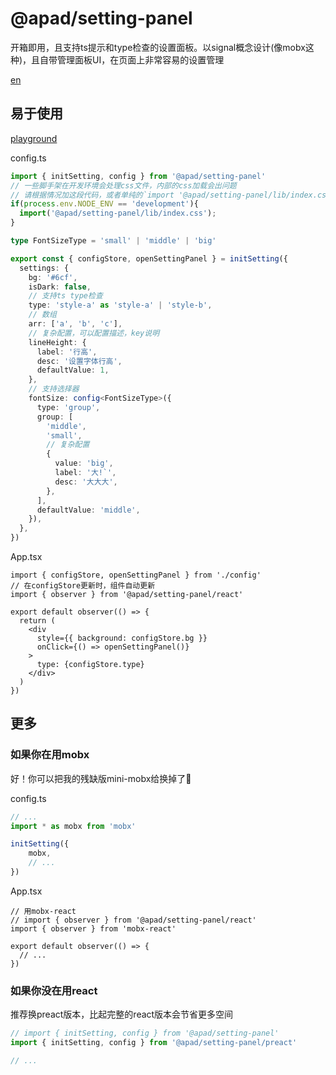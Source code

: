 # @apad/setting-panel
开箱即用，且支持ts提示和type检查的设置面板。以signal概念设计(像mobx这种)，且自带管理面板UI，在页面上非常容易的设置管理

[en](./readme.md)

## 易于使用
[playground](https://playcode.io/1680353)

config.ts
```ts
import { initSetting, config } from '@apad/setting-panel'
// 一些脚手架在开发环境会处理css文件，内部的css加载会出问题
// 请根据情况加这段代码，或者单纯的`import '@apad/setting-panel/lib/index.css'`
if(process.env.NODE_ENV == 'development'){
  import('@apad/setting-panel/lib/index.css');
}

type FontSizeType = 'small' | 'middle' | 'big'

export const { configStore, openSettingPanel } = initSetting({
  settings: {
    bg: '#6cf',
    isDark: false,
    // 支持ts type检查
    type: 'style-a' as 'style-a' | 'style-b',
    // 数组
    arr: ['a', 'b', 'c'],
    // 复杂配置，可以配置描述，key说明
    lineHeight: {
      label: '行高',
      desc: '设置字体行高',
      defaultValue: 1,
    },
    // 支持选择器
    fontSize: config<FontSizeType>({
      type: 'group',
      group: [
        'middle',
        'small',
        // 复杂配置
        {
          value: 'big',
          label: '大!`',
          desc: '大大大',
        },
      ],
      defaultValue: 'middle',
    }),
  },
})
```
App.tsx
```tsx
import { configStore, openSettingPanel } from './config'
// 在configStore更新时，组件自动更新
import { observer } from '@apad/setting-panel/react'

export default observer(() => {
  return (
    <div
      style={{ background: configStore.bg }}
      onClick={() => openSettingPanel()}
    >
      type: {configStore.type}
    </div>
  )
})
```

## 更多
### 如果你在用mobx
好！你可以把我的残缺版mini-mobx给换掉了🤣

config.ts
```ts
// ...
import * as mobx from 'mobx'

initSetting({
    mobx,
    // ...
})
```
App.tsx
```tsx
// 用mobx-react
// import { observer } from '@apad/setting-panel/react'
import { observer } from 'mobx-react'

export default observer(() => {
  // ...
})
```
### 如果你没在用react
推荐换preact版本，比起完整的react版本会节省更多空间
```ts
// import { initSetting, config } from '@apad/setting-panel'
import { initSetting, config } from '@apad/setting-panel/preact'

// ...
```